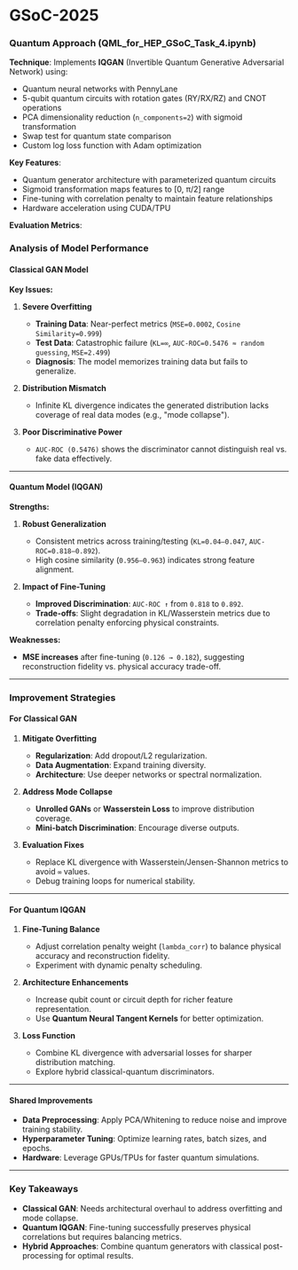 # GSoC-2025

### Quantum Approach (QML_for_HEP_GSoC_Task_4.ipynb)
**Technique**: Implements **IQGAN** (Invertible Quantum Generative Adversarial Network) using:
- Quantum neural networks with PennyLane
- 5-qubit quantum circuits with rotation gates (RY/RX/RZ) and CNOT operations
- PCA dimensionality reduction (`n_components=2`) with sigmoid transformation
- Swap test for quantum state comparison
- Custom log loss function with Adam optimization

**Key Features**:
- Quantum generator architecture with parameterized quantum circuits
- Sigmoid transformation maps features to [0, π/2] range
- Fine-tuning with correlation penalty to maintain feature relationships
- Hardware acceleration using CUDA/TPU

**Evaluation Metrics**:


### Analysis of Model Performance

#### **Classical GAN Model**
**Key Issues:**  
1. **Severe Overfitting**  
   - **Training Data**: Near-perfect metrics (`MSE=0.0002`, `Cosine Similarity=0.999`)  
   - **Test Data**: Catastrophic failure (`KL=∞`, `AUC-ROC=0.5476 ≈ random guessing`, `MSE=2.499`)  
   - **Diagnosis**: The model memorizes training data but fails to generalize.

2. **Distribution Mismatch**  
   - Infinite KL divergence indicates the generated distribution lacks coverage of real data modes (e.g., "mode collapse").

3. **Poor Discriminative Power**  
   - `AUC-ROC (0.5476)` shows the discriminator cannot distinguish real vs. fake data effectively.

---

#### **Quantum Model (IQGAN)**
**Strengths:**  
1. **Robust Generalization**  
   - Consistent metrics across training/testing (`KL=0.04–0.047`, `AUC-ROC=0.818–0.892`).  
   - High cosine similarity (`0.956–0.963`) indicates strong feature alignment.

2. **Impact of Fine-Tuning**  
   - **Improved Discrimination**: `AUC-ROC ↑` from `0.818` to `0.892`.  
   - **Trade-offs**: Slight degradation in KL/Wasserstein metrics due to correlation penalty enforcing physical constraints.

**Weaknesses:**  
- **MSE increases** after fine-tuning (`0.126 → 0.182`), suggesting reconstruction fidelity vs. physical accuracy trade-off.

---

### Improvement Strategies

#### **For Classical GAN**
1. **Mitigate Overfitting**  
   - **Regularization**: Add dropout/L2 regularization.  
   - **Data Augmentation**: Expand training diversity.  
   - **Architecture**: Use deeper networks or spectral normalization.

2. **Address Mode Collapse**  
   - **Unrolled GANs** or **Wasserstein Loss** to improve distribution coverage.  
   - **Mini-batch Discrimination**: Encourage diverse outputs.

3. **Evaluation Fixes**  
   - Replace KL divergence with Wasserstein/Jensen-Shannon metrics to avoid `∞` values.  
   - Debug training loops for numerical stability.

---

#### **For Quantum IQGAN**
1. **Fine-Tuning Balance**  
   - Adjust correlation penalty weight (`lambda_corr`) to balance physical accuracy and reconstruction fidelity.  
   - Experiment with dynamic penalty scheduling.

2. **Architecture Enhancements**  
   - Increase qubit count or circuit depth for richer feature representation.  
   - Use **Quantum Neural Tangent Kernels** for better optimization.

3. **Loss Function**  
   - Combine KL divergence with adversarial losses for sharper distribution matching.  
   - Explore hybrid classical-quantum discriminators.

---

#### **Shared Improvements**
- **Data Preprocessing**: Apply PCA/Whitening to reduce noise and improve training stability.  
- **Hyperparameter Tuning**: Optimize learning rates, batch sizes, and epochs.  
- **Hardware**: Leverage GPUs/TPUs for faster quantum simulations.
  

---

### Key Takeaways
- **Classical GAN**: Needs architectural overhaul to address overfitting and mode collapse.  
- **Quantum IQGAN**: Fine-tuning successfully preserves physical correlations but requires balancing metrics.  
- **Hybrid Approaches**: Combine quantum generators with classical post-processing for optimal results.  
